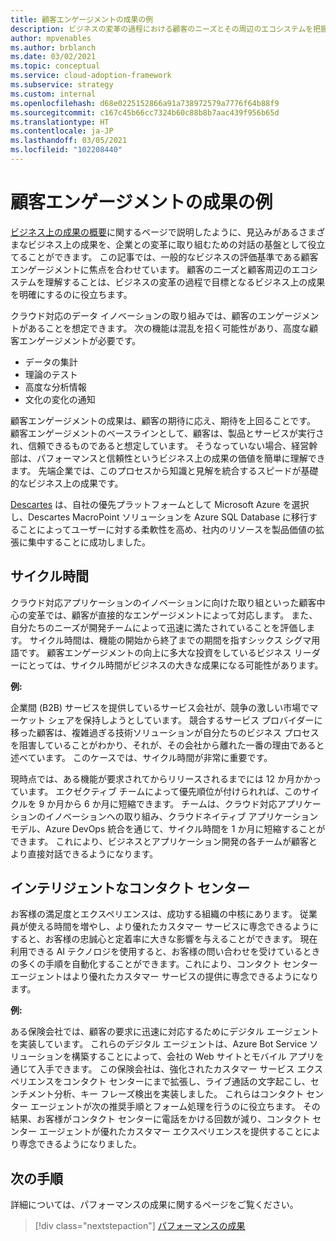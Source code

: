 ```yaml
---
title: 顧客エンゲージメントの成果の例
description: ビジネスの変革の過程における顧客のニーズとその周辺のエコシステムを把握するための顧客エンゲージメントの例について説明します。
author: mpvenables
ms.author: brblanch
ms.date: 03/02/2021
ms.topic: conceptual
ms.service: cloud-adoption-framework
ms.subservice: strategy
ms.custom: internal
ms.openlocfilehash: d68e0225152866a91a738972579a7776f64b88f9
ms.sourcegitcommit: c167c45b66cc7324b60c88b8b7aac439f956b65d
ms.translationtype: HT
ms.contentlocale: ja-JP
ms.lasthandoff: 03/05/2021
ms.locfileid: "102208440"
---
```

<!-- docutune:casing ExakTime "Descartes MacroPoint" -->

# <a name="examples-of-customer-engagement-outcomes"></a>顧客エンゲージメントの成果の例

[ビジネス上の成果の概要](./index.md)に関するページで説明したように、見込みがあるさまざまなビジネス上の成果を、企業との変革に取り組むための対話の基盤として役立てることができます。 この記事では、一般的なビジネスの評価基準である顧客エンゲージメントに焦点を合わせています。 顧客のニーズと顧客周辺のエコシステムを理解することは、ビジネスの変革の過程で目標となるビジネス上の成果を明確にするのに役立ちます。

クラウド対応のデータ イノベーションの取り組みでは、顧客のエンゲージメントがあることを想定できます。 次の機能は混乱を招く可能性があり、高度な顧客エンゲージメントが必要です。

- データの集計
- 理論のテスト
- 高度な分析情報
- 文化の変化の通知

顧客エンゲージメントの成果は、顧客の期待に応え、期待を上回ることです。 顧客エンゲージメントのベースラインとして、顧客は、製品とサービスが実行され、信頼できるものであると想定しています。 そうなっていない場合、経営幹部は、パフォーマンスと信頼性というビジネス上の成果の価値を簡単に理解できます。 先端企業では、このプロセスから知識と見解を統合するスピードが基礎的なビジネス上の成果です。

[Descartes](https://customers.microsoft.com/story/724203-the-descartes-systems-group-travel-and-transportation-azure-sql-database) は、自社の優先プラットフォームとして Microsoft Azure を選択し、Descartes MacroPoint ソリューションを Azure SQL Database に移行することによってユーザーに対する柔軟性を高め、社内のリソースを製品価値の拡張に集中することに成功しました。

## <a name="cycle-time"></a>サイクル時間

クラウド対応アプリケーションのイノベーションに向けた取り組といった顧客中心の変革では、顧客が直接的なエンゲージメントによって対応します。 また、自分たちのニーズが開発チームによって迅速に満たされていることを評価します。 サイクル時間は、機能の開始から終了までの期間を指すシックス シグマ用語です。 顧客エンゲージメントの向上に多大な投資をしているビジネス リーダーにとっては、サイクル時間がビジネスの大きな成果になる可能性があります。

**例:**

企業間 (B2B) サービスを提供しているサービス会社が、競争の激しい市場でマーケット シェアを保持しようとしています。 競合するサービス プロバイダーに移った顧客は、複雑過ぎる技術ソリューションが自分たちのビジネス プロセスを阻害していることがわかり、それが、その会社から離れた一番の理由であると述べています。 このケースでは、サイクル時間が非常に重要です。

現時点では、ある機能が要求されてからリリースされるまでには 12 か月かかっています。 エクゼクティブ チームによって優先順位が付けられれば、このサイクルを 9 か月から 6 か月に短縮できます。 チームは、クラウド対応アプリケーションのイノベーションへの取り組み、クラウドネイティブ アプリケーション モデル、Azure DevOps 統合を通じて、サイクル時間を 1 か月に短縮することができます。 これにより、ビジネスとアプリケーション開発の各チームが顧客とより直接対話できるようになります。

## <a name="intelligent-contact-center"></a>インテリジェントなコンタクト センター

お客様の満足度とエクスペリエンスは、成功する組織の中核にあります。 従業員が使える時間を増やし、より優れたカスタマー サービスに専念できるようにすると、お客様の忠誠心と定着率に大きな影響を与えることができます。 現在利用できる AI テクノロジを使用すると、お客様の問い合わせを受けているときの多くの手順を自動化することができます。これにより、コンタクト センター エージェントはより優れたカスタマー サービスの提供に専念できるようになります。

**例:**

ある保険会社では、顧客の要求に迅速に対応するためにデジタル エージェントを実装しています。 これらのデジタル エージェントは、Azure Bot Service ソリューションを構築することによって、会社の Web サイトとモバイル アプリを通じて入手できます。 この保険会社は、強化されたカスタマー サービス エクスペリエンスをコンタクト センターにまで拡張し、ライブ通話の文字起こし、センチメント分析、キー フレーズ検出を実装しました。 これらはコンタクト センター エージェントが次の推奨手順とフォーム処理を行うのに役立ちます。 その結果、お客様がコンタクト センターに電話をかける回数が減り、コンタクト センター エージェントが優れたカスタマー エクスペリエンスを提供することにより専念できるようになりました。

## <a name="next-steps"></a>次の手順

詳細については、パフォーマンスの成果に関するページをご覧ください。

> [!div class="nextstepaction"]
> [パフォーマンスの成果](./performance-outcomes.md)
